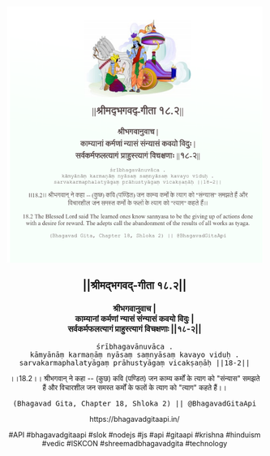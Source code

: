 <img src="../../asset/BG_18_2.png"/>
<center><h2>||श्रीमद्‍भगवद्‍-गीता १८.२||</h2>
<h3>श्रीभगवानुवाच |<br/>काम्यानां कर्मणां न्यासं संन्यासं कवयो विदुः |<br/>सर्वकर्मफलत्यागं प्राहुस्त्यागं विचक्षणाः ||१८-२||</h3>
<pre>śrībhagavānuvāca .<br/>kāmyānāṃ karmaṇāṃ nyāsaṃ saṃnyāsaṃ kavayo viduḥ .<br/>sarvakarmaphalatyāgaṃ prāhustyāgaṃ vicakṣaṇāḥ ||18-2||</pre>
<p>।।18.2।। श्रीभगवान् ने कहा -- (कुछ) कवि (पण्डित) जन काम्य कर्मों के त्याग को "संन्यास" समझते हैं और विचारशील जन समस्त कर्मों के फलों के त्याग को "त्याग" कहते हैं।।</p>
<pre>(Bhagavad Gita, Chapter 18, Shloka 2) || @BhagavadGitaApi</pre><p>https://bhagavadgitaapi.in/</p><p>#API #bhagavadgitaapi #slok #nodejs #js #api #gitaapi #krishna #hinduism #vedic #ISKCON #shreemadbhagavadgita #technology</p></center>